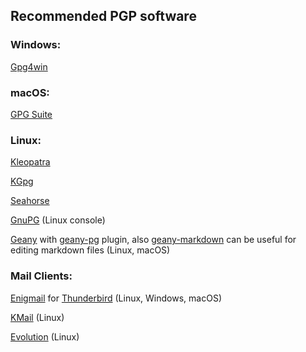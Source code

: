 ## Recommended PGP software

### Windows:

[Gpg4win](http://gpg4win.org)

### macOS:

[GPG Suite](https://gpgtools.org)

### Linux:

[Kleopatra](http://www.kde.org/applications/utilities/kleopatra/)

[KGpg](https://en.wikipedia.org/wiki/KGPG)

[Seahorse](https://en.wikipedia.org/wiki/Seahorse_%28software%29)

[GnuPG](https://gnupg.org) (Linux console)

[Geany](https://www.geany.org/) with [geany-pg](http://plugins.geany.org/geanypg.html) plugin, 
also [geany-markdown](http://plugins.geany.org/markdown.html) can be useful for editing markdown files (Linux, macOS)

### Mail Clients:

[Enigmail](https://www.enigmail.net) for [Thunderbird](https://www.mozilla.org/en-US/thunderbird/) (Linux, Windows, macOS)

[KMail](https://www.kde.org/applications/internet/kmail/) (Linux)

[Evolution](https://wiki.gnome.org/Apps/Evolution) (Linux)
